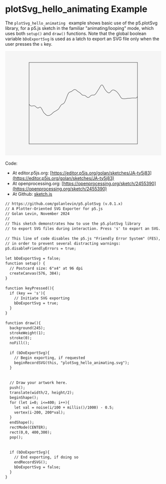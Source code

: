 # plotSvg_hello_animating Example

The `plotSvg_hello_animating ` example shows basic use of the p5.plotSvg library, for a p5.js sketch in the familiar "animating/looping" mode, which uses both `setup()` and `draw()` functions. Note that the global boolean variable `bDoExportSvg` is used as a latch to export an SVG file only when the user presses the `s` key. 

![plotSvg_hello_animating.png](plotSvg_hello_animating.png)

Code: 

* At editor.p5js.org: [https://editor.p5js.org/golan/sketches/JA-ty5j83](https://editor.p5js.org/golan/sketches/JA-ty5j83)
* At openprocessing.org: [https://openprocessing.org/sketch/2455390](https://openprocessing.org/sketch/2455390)
* At Github: [sketch.js](https://raw.githubusercontent.com/golanlevin/p5.plotSvg/refs/heads/main/examples/plotSvg_hello_animating/sketch.js)


```
// https://github.com/golanlevin/p5.plotSvg (v.0.1.x)
// A Plotter-Oriented SVG Exporter for p5.js
// Golan Levin, November 2024
//
// This sketch demonstrates how to use the p5.plotSvg library 
// to export SVG files during interaction. Press 's' to export an SVG. 

// This line of code disables the p5.js "Friendly Error System" (FES), 
// in order to prevent several distracting warnings:
p5.disableFriendlyErrors = true; 

let bDoExportSvg = false; 
function setup() {
  // Postcard size: 6"x4" at 96 dpi
  createCanvas(576, 384); 
}

function keyPressed(){
  if (key == 's'){
    // Initiate SVG exporting
    bDoExportSvg = true; 
  }
}

function draw(){
  background(245); 
  strokeWeight(1);
  stroke(0);
  noFill();
  
  if (bDoExportSvg){
    // Begin exporting, if requested
    beginRecordSVG(this, "plotSvg_hello_animating.svg");
  }

  
  // Draw your artwork here.
  push(); 
  translate(width/2, height/2); 
  beginShape(); 
  for (let i=0; i<=400; i++){
    let val = noise(i/100 + millis()/1000) - 0.5; 
    vertex(i-200, 200*val); 
  }
  endShape(); 
  rectMode(CENTER); 
  rect(0,0, 400,300); 
  pop(); 
  

  if (bDoExportSvg){
    // End exporting, if doing so
    endRecordSVG();
    bDoExportSvg = false;
  }
}
```
